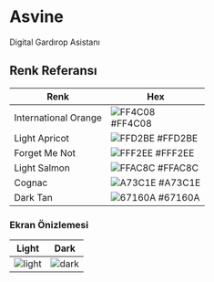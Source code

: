 
# Asvine

Digital Gardırop Asistanı
## Renk Referansı

| Renk             | Hex                                                                |
| ----------------- | ------------------------------------------------------------------ |
| International Orange | ![FF4C08](https://user-images.githubusercontent.com/56636365/193254416-c71e574b-4354-49e1-9e2a-f0ede604774e.png) </br> #FF4C08 |
| Light Apricot | ![FFD2BE](https://user-images.githubusercontent.com/56636365/193254377-f2580be8-36c8-432c-ac89-8f76538439ed.png) #FFD2BE |
| Forget Me Not | ![FFF2EE](https://user-images.githubusercontent.com/56636365/193254315-cdd1293a-feda-4271-a232-65b577103109.png) #FFF2EE |
| Light Salmon | ![FFAC8C](https://user-images.githubusercontent.com/56636365/193254224-413e2a12-30a3-4021-96b1-d71ba7623baf.png) #FFAC8C | 
| Cognac | ![A73C1E](https://user-images.githubusercontent.com/56636365/193253989-d65eb98a-93ae-4009-9429-e71b27f1016d.png) #A73C1E | 
| Dark Tan | ![67160A](https://user-images.githubusercontent.com/56636365/193253627-e529984b-9a29-42fe-8b64-8b61bff5df7d.png) #67160A | 

### Ekran Önizlemesi

| Light             | Dark                                                                |
| ----------------- | ------------------------------------------------------------------ |
| ![light](https://user-images.githubusercontent.com/56636365/193236789-350f2102-fb17-406e-bfe6-1336a3072d5d.png) | ![dark](https://user-images.githubusercontent.com/56636365/193237451-f7ef5407-6674-4211-b4cb-e4283e974adf.png) |
  
